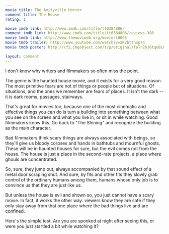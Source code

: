 ```yaml
---
movie title: The Amityville Horror
comment title: The House
rating: 1

movie imdb link: http://www.imdb.com/title/tt0384806/
comment imdb link: http://www.imdb.com/title/tt0384806/reviews-388
movie tmdb link: http://www.themoviedb.org/movie/10065
movie tmdb trailer: http://www.youtube.com/watch?v=2K2btthxp74
movie tmdb poster: http://cf2.imgobject.com/t/p/original/taTr26j6tqu0i8ji2nqzK5ZydqW.jpg

layout: comment
---
```


I don't know why writers and filmmakers so often miss the point.

The genre is the haunted house movie, and it exists for a very good reason. The most primitive fears are not of things or people but of situations. Of situations, and the ones we remember are fears of places. It isn't the dark -- it is dark rooms, passages, stairways.

That's great for movies too, because one of the most cinematic and effective things you can do is turn a building into something between what you see on the screen and what you live in, or sit in while watching. Good filmmakers know this. Go back to "The Shining" and recognize the building as the main character.

Bad filmmakers think scary things are always associated with beings, so they'll give us bloody corpses and hands in bathtubs and mournful ghosts. These will be in haunted houses for sure, but the evil comes not from the house. The house is just a place in the second-rate projects, a place where ghouls are concentrated. 

So, sure, they jump out, always accompanied by that sound effect of a metal door scraping shut. And sure, by fits and other fits they slowly grab control of the ordinary humans among them, humans whose only job is to convince us that they are just like us.

But unless the house is evil and shown so, you just cannot have a scary movie. In fact, it works the other way: viewers know they are safe if they only stay away from that one place where the bad things live and are confined.

Here's the simple test. Are you are spooked at night after seeing this, or were you just startled a bit while watching it?